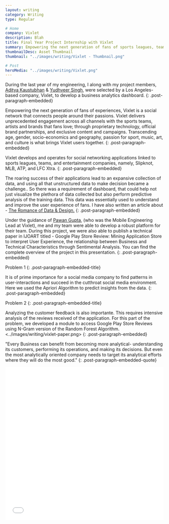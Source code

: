 ```yaml
---
layout: writing
category: Writing
type: Regular

# Home
company: Vixlet
description: Blah
title: Final Year Project Internship with Vixlet
summary: Empowering the next generation of fans of sports leagues, teams, and entertainment companies
thumbnailDesc: Asset Thumbnail
thumbnail: "../images/writing/Vixlet - Thumbnail.png"

# Post
heroMedia: "../images/writing/Vixlet.png"
---
```


During the last year of my engineering, I along with my project members, <a href="https://www.linkedin.com/in/adityakaustubhan/">Aditya Kaustubhan</a> & <a href="https://www.linkedin.com/in/yudhveer-singh/">Yudhveer Singh</a>, were selected by a Los Angeles-based company, Vixlet, to develop a business analytics dashboard.
{: .post-paragraph-embedded}





Empowering the next generation of fans of experiences, Vixlet is a social network that connects people around their passions. Vixlet delivers unprecedented engagement across all channels with the sports teams, artists and brands that fans love; through proprietary technology, official brand partnerships, and exclusive content and campaigns. Transcending age, gender, socio-economics and geography, passion for sport, music, art, and culture is what brings Vixlet users together.
{: .post-paragraph-embedded}

Vixlet develops and operates for social networking applications linked to sports leagues, teams, and entertainment companies, namely, Slipknot, MLB, ATP, and LFC Xtra.
{: .post-paragraph-embedded}

The roaring success of their applications lead to an expansive collection of data, and using all that unstructured data to make decision became a challenge.. So there was a requirement of dashboard, that could help not just visualize the plethora of data collected but also perform predictive analysis of the training data. This data was essentially used to understand and improve the user experience of fans. I have also written an article about - <a href="https://medium.com/@syskaul/the-romance-of-data-and-design-ca203e87478a">The Romance of Data & Design.</a>
{: .post-paragraph-embedded}

Under the guidance of <a href="https://www.linkedin.com/in/pguptasloan/">Pawan Gupta</a>, (who was the Mobile Engineering Lead at Vixlet), me and my team were able to develop a robust platform for their team. During this project, we were also able to publish a technical paper in IJOART titled - Google Play Store Review: Mining Application Store to interpret User Experience, the relationship between Business and Technical Characteristics through Sentimental Analysis. You can find the complete overview of the project in this presentation.
{: .post-paragraph-embedded}

Problem 1
{: .post-paragraph-embedded-title}

It is of prime importance for a social media company to find patterns in user-interactions and succeed in the cutthroat social media environment. Here we used the Apriori Algorithm to predict insights from the data.
{: .post-paragraph-embedded}

Problem 2
{: .post-paragraph-embedded-title}

Analyzing the customer feedback is also importante. This requires intensive analysis of the reviews received of the application. For this part of the problem, we developed a module to access Google Play Store Reviews using N-Gram version of the Random Forest Algorithm. <../images/writing/vixlet-paper.png>
{: .post-paragraph-embedded}

"Every Business can benefit from becoming more analytical- understanding its customers, performing its operations, and making its decisions. But even the most analytically oriented company needs to target its analytical efforts where they will do the most good."
{: .post-paragraph-embedded-quote}

<div class="post-embed">
<iframe src="//www.slideshare.net/slideshow/embed_code/key/wks80e1vxjyOX3" width="595" height="485" frameborder="0" marginwidth="0" marginheight="0" scrolling="no" style="margin-bottom:5px; max-width: 100%;" allowfullscreen> </iframe> <div style="margin-bottom:5px"> <strong> <a href="//www.slideshare.net/eshaankaul29/vixlet-review" title="Vixlet Review" target="_blank"></a> </strong><strong><a href="https://www.slideshare.net/eshaankaul29" target="_blank"></a></strong> </div>
</div>

